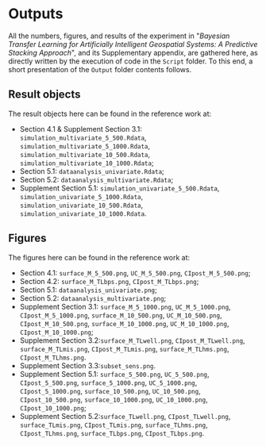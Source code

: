 # Outputs

All the numbers, figures, and results of the experiment in "_Bayesian Transfer Learning for Artificially Intelligent Geospatial Systems: A Predictive Stacking Approach_", and its Supplementary appendix, are gathered here, as directly written by the execution of code in the `Script` folder. To this end, a short presentation of the `Output` folder contents follows.

## Result objects

The result objects here can be found in the reference work at:
* Section 4.1 & Supplement Section 3.1: `simulation_multivariate_5_500.Rdata`, `simulation_multivariate_5_1000.Rdata`, `simulation_multivariate_10_500.Rdata`, `simulation_multivariate_10_1000.Rdata`;
* Section 5.1: `dataanalysis_univariate.Rdata`;
* Section 5.2: `dataanalysis_multivariate.Rdata`;
* Supplement Section 5.1: `simulation_univariate_5_500.Rdata`, `simulation_univariate_5_1000.Rdata`, `simulation_univariate_10_500.Rdata`, `simulation_univariate_10_1000.Rdata`. 

## Figures

The figures here can be found in the reference work at:
* Section 4.1: `surface_M_5_500.png`, `UC_M_5_500.png`, `CIpost_M_5_500.png`;
* Section 4.2: `surface_M_TLbps.png`, `CIpost_M_TLbps.png`;
* Section 5.1: `dataanalysis_univariate.png`;
* Section 5.2: `dataanalysis_multivariate.png`;
* Supplement Section 3.1: `surface_M_5_1000.png`, `UC_M_5_1000.png`, `CIpost_M_5_1000.png`, `surface_M_10_500.png`, `UC_M_10_500.png`, `CIpost_M_10_500.png`, `surface_M_10_1000.png`, `UC_M_10_1000.png`, `CIpost_M_10_1000.png`;
* Supplement Section 3.2:`surface_M_TLwell.png`, `CIpost_M_TLwell.png`, `surface_M_TLmis.png`, `CIpost_M_TLmis.png`, `surface_M_TLhms.png`, `CIpost_M_TLhms.png`.
* Supplement Section 3.3:`subset_sens.png`.
* Supplement Section 5.1: `surface_5_500.png`, `UC_5_500.png`, `CIpost_5_500.png`, `surface_5_1000.png`, `UC_5_1000.png`, `CIpost_5_1000.png`, `surface_10_500.png`, `UC_10_500.png`, `CIpost_10_500.png`, `surface_10_1000.png`, `UC_10_1000.png`, `CIpost_10_1000.png`;
* Supplement Section 5.2:`surface_TLwell.png`, `CIpost_TLwell.png`, `surface_TLmis.png`, `CIpost_TLmis.png`, `surface_TLhms.png`, `CIpost_TLhms.png`, `surface_TLbps.png`, `CIpost_TLbps.png`.



